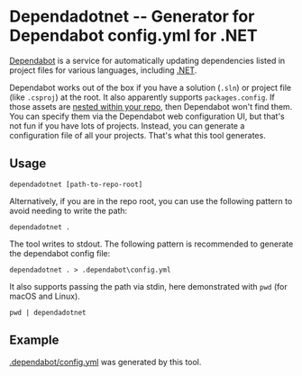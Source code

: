 # Dependadotnet -- Generator for Dependabot config.yml for .NET

[Dependabot](https://dependabot.com/) is a service for automatically updating dependencies listed in project files for various languages, including [.NET](https://dependabot.com/dotnet/).

Dependabot works out of the box if you have a solution (`.sln`) or project file (like `.csproj`) at the root. It also apparently supports `packages.config`. If those assets are [nested within your repo](https://github.com/dependabot/feedback/issues/632), then Dependabot won't find them. You can specify them via the Dependabot web configuration UI, but that's not fun if you have lots of projects. Instead, you can generate a configuration file of all your projects. That's what this tool generates.

## Usage

`dependadotnet [path-to-repo-root]`

Alternatively, if you are in the repo root, you can use the following pattern to avoid needing to write the path:

`dependadotnet .`

The tool writes to stdout. The following pattern is recommended to generate the dependabot config file:

`dependadotnet . > .dependabot\config.yml`

It also supports passing the path via stdin, here demonstrated with `pwd` (for macOS and Linux).

`pwd | dependadotnet`

## Example

[.dependabot/config.yml](.dependabot/config.yml) was generated by this tool.